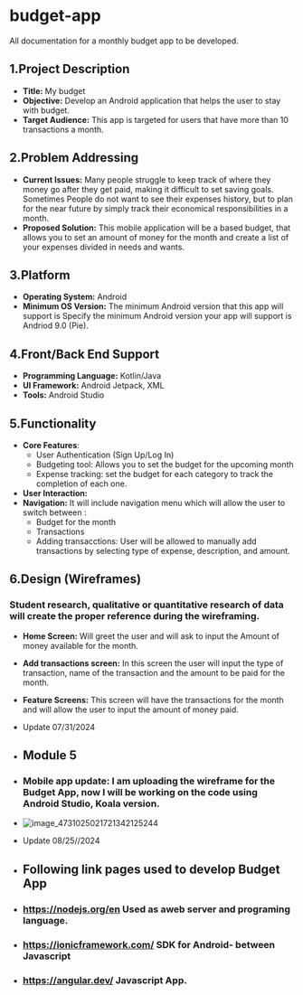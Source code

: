 # budget-app
All documentation for a monthly budget app to be developed.
## 1.Project Description
* **Title:** My budget
* **Objective:** Develop an Android application that helps the user to stay with budget.
* **Target Audience:** This app is targeted for users that have more than 10 transactions a month.
## 2.Problem Addressing
* **Current Issues:** Many people struggle to keep track of where they money go after they get paid, making it difficult to set saving goals. Sometimes People do not want to see their expenses history, but to plan for the near future by simply track their economical responsibilities in a month.
* **Proposed Solution:** This mobile application will be a based budget, that allows you to set an amount of money for the month and create a list of your expenses divided in needs  and wants.
## 3.Platform
* **Operating System:** Android
* **Minimum OS Version:** The minimum Android version that this app will support is Specify the minimum Android version your app will support is Andriod 9.0 (Pie).
## 4.Front/Back End Support
* **Programming Language:** Kotlin/Java
* **UI Framework:** Android Jetpack, XML
* **Tools:** Android Studio
## 5.Functionality
* **Core Features**: 
	* User Authentication (Sign Up/Log In)
	* Budgeting tool: Allows you to set the budget for the upcoming month
	* Expense tracking: set the budget for each category to track the completion of each one.
* **User Interaction:** 
* **Navigation:** It will include navigation menu which will allow the user to switch between :
	* Budget for the month
	* Transactions
	* Adding transacctions: User will be allowed to manually add transactions by selecting type of expense, description, and amount.
## 6.Design (Wireframes)
### Student research, qualitative or quantitative research of data will create the proper reference during the wireframing.
* **Home Screen:** Will greet the user and will ask to input the Amount of money available for the month.
* **Add transactions screen:** In this screen the user will input the type of transaction, name of the transaction and the amount to be paid for the month.
* **Feature Screens:** This screen will have the transactions for the month and will allow the user to input the amount of money paid.

* Update 07/31/2024
* ## **Module 5**
* ### Mobile app update: I am uploading the wireframe for the Budget App, now I will be working on the code using Android Studio, Koala version.
* ![image_4731025021721342125244](https://github.com/user-attachments/assets/a694b3b8-8014-4ba6-b538-c36c6b121ce8)

* Update 08/25//2024
* ## Following link pages used to develop Budget App
* ### https://nodejs.org/en Used as aweb server and programing language.
* ### https://ionicframework.com/ SDK for Android- between Javascript
* ### https://angular.dev/ Javascript App.